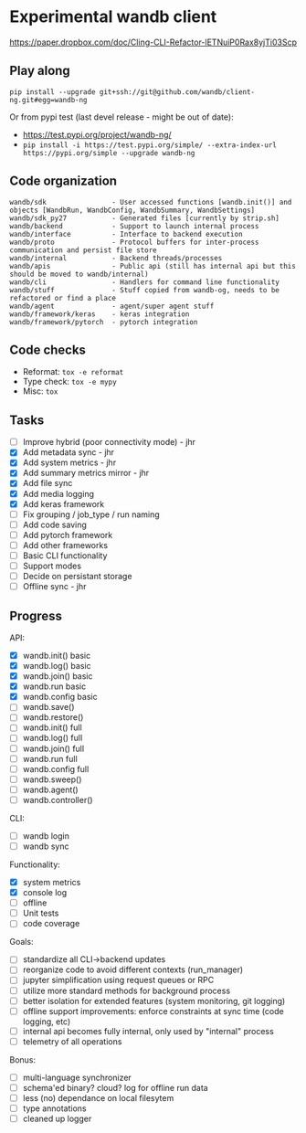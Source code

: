# Experimental wandb client

https://paper.dropbox.com/doc/Cling-CLI-Refactor-lETNuiP0Rax8yjTi03Scp

## Play along

`pip install --upgrade git+ssh://git@github.com/wandb/client-ng.git#egg=wandb-ng`

Or from pypi test (last devel release - might be out of date):

- https://test.pypi.org/project/wandb-ng/
- `pip install -i https://test.pypi.org/simple/ --extra-index-url https://pypi.org/simple --upgrade wandb-ng`

## Code organization

```
wandb/sdk                - User accessed functions [wandb.init()] and objects [WandbRun, WandbConfig, WandbSummary, WandbSettings]
wandb/sdk_py27           - Generated files [currently by strip.sh]
wandb/backend            - Support to launch internal process
wandb/interface          - Interface to backend execution 
wandb/proto              - Protocol buffers for inter-process communication and persist file store
wandb/internal           - Backend threads/processes
wandb/apis               - Public api (still has internal api but this should be moved to wandb/internal)
wandb/cli                - Handlers for command line functionality
wandb/stuff              - Stuff copied from wandb-og, needs to be refactored or find a place
wandb/agent              - agent/super agent stuff
wandb/framework/keras    - keras integration
wandb/framework/pytorch  - pytorch integration
```

## Code checks

 - Reformat: `tox -e reformat`
 - Type check: `tox -e mypy`
 - Misc: `tox`

## Tasks

 - [ ] Improve hybrid (poor connectivity mode) - jhr
 - [X] Add metadata sync - jhr
 - [X] Add system metrics - jhr
 - [X] Add summary metrics mirror - jhr
 - [x] Add file sync
 - [X] Add media logging
 - [x] Add keras framework
 - [ ] Fix grouping / job_type / run naming
 - [ ] Add code saving
 - [ ] Add pytorch framework
 - [ ] Add other frameworks
 - [ ] Basic CLI functionality
 - [ ] Support modes
 - [ ] Decide on persistant storage
 - [ ] Offline sync - jhr

## Progress

API:
 - [x] wandb.init() basic
 - [x] wandb.log() basic
 - [x] wandb.join() basic
 - [x] wandb.run basic
 - [x] wandb.config basic
 - [ ] wandb.save()
 - [ ] wandb.restore()
 - [ ] wandb.init() full
 - [ ] wandb.log() full
 - [ ] wandb.join() full
 - [ ] wandb.run full
 - [ ] wandb.config full
 - [ ] wandb.sweep()
 - [ ] wandb.agent()
 - [ ] wandb.controller()
 
CLI:
 - [ ] wandb login
 - [ ] wandb sync

Functionality:
 - [X] system metrics
 - [x] console log
 - [ ] offline
 - [ ] Unit tests
 - [ ] code coverage

Goals:
 - [ ] standardize all CLI->backend updates
 - [ ] reorganize code to avoid different contexts (run_manager)
 - [ ] jupyter simplification using request queues or RPC
 - [ ] utilize more standard methods for background process
 - [ ] better isolation for extended features (system monitoring, git logging)
 - [ ] offline support improvements: enforce constraints at sync time (code logging, etc)
 - [ ] internal api becomes fully internal, only used by "internal" process
 - [ ] telemetry of all operations
 
Bonus:
- [ ] multi-language synchronizer
- [ ] schema'ed binary? cloud? log for offline run data
- [ ] less (no) dependance on local filesytem
- [ ] type annotations
- [ ] cleaned up logger
